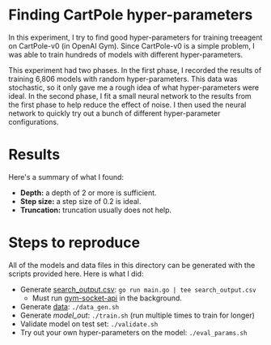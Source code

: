 # Finding CartPole hyper-parameters

In this experiment, I try to find good hyper-parameters for training treeagent on CartPole-v0 (in OpenAI Gym). Since CartPole-v0 is a simple problem, I was able to train hundreds of models with different hyper-parameters.

This experiment had two phases. In the first phase, I recorded the results of training 6,806 models with random hyper-parameters. This data was stochastic, so it only gave me a rough idea of what hyper-parameters were ideal. In the second phase, I fit a small neural network to the results from the first phase to help reduce the effect of noise. I then used the neural network to quickly try out a bunch of different hyper-parameter configurations.

# Results

Here's a summary of what I found:

 * **Depth:** a depth of 2 or more is sufficient.
 * **Step size:** a step size of 0.2 is ideal.
 * **Truncation:** truncation usually does not help.

# Steps to reproduce

All of the models and data files in this directory can be generated with the scripts provided here. Here is what I did:

 * Generate [search_output.csv](search_output.csv): `go run main.go | tee search_output.csv`
   * Must run [gym-socket-api](https://github.com/unixpickle/gym-socket-api) in the background.
 * Generate [data](data/): `./data_gen.sh`
 * Generate *model_out*: `./train.sh` (run multiple times to train for longer)
 * Validate model on test set: `./validate.sh`
 * Try out your own hyper-parameters on the model: `./eval_params.sh`
